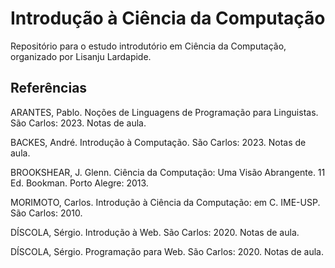 # Introdução à Ciência da Computação

Repositório para o estudo introdutório em Ciência da Computação, organizado por Lisanju Lardapide.

## Referências

ARANTES, Pablo. Noções de Linguagens de Programação para Linguistas. São Carlos: 2023. Notas de aula.

BACKES, André. Introdução à Computação. São Carlos: 2023. Notas de aula.

BROOKSHEAR, J. Glenn. Ciência da Computação: Uma Visão Abrangente. 11 Ed. Bookman. Porto Alegre: 2013.

MORIMOTO, Carlos. Introdução à Ciência da Computação: em C. IME-USP. São Carlos: 2010.

DÍSCOLA, Sérgio. Introdução à Web. São Carlos: 2020. Notas de aula.

DÍSCOLA, Sérgio. Programação para Web. São Carlos: 2020. Notas de aula.
